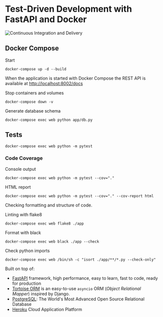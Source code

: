 # Test-Driven Development with FastAPI and Docker

![Continuous Integration and Delivery](https://github.com/marcusholmgren/fast-api-docker/workflows/Continuous%20Integration%20and%20Delivery/badge.svg?branch=main)

## Docker Compose

Start
```
docker-compose up -d --build 
```

When the application is started with Docker Compose the REST API is available at [http://localhost:8002/docs](http://localhost:8002/docs)

Stop containers and volumes
```
docker-compose down -v
```


Generate database schema
```
docker-compose exec web python app/db.py
```

## Tests

```
docker-compose exec web python -m pytest
```

### Code Coverage

Console output
```
docker-compose exec web python -m pytest --cov="."
```

HTML report
```
docker-compose exec web python -m pytest --cov="." --cov-report html
```

Checking formatting and structure of code.

Linting with flake8

```
docker-compose exec web flake8 ./app
```


Format with black

```
docker-compose exec web black ./app --check
```

Check python imports

```
docker-compose exec web /bin/sh -c "isort ./app/**/*.py --check-only"
```


Built on top of:
* [FastAPI](https://fastapi.tiangolo.com) framework, high performance, easy to learn, fast to code, ready for production
* [Tortoise ORM](https://tortoise-orm.readthedocs.io/en/latest/index.html#) is an easy-to-use `asyncio` ORM (_Object Relational Mapper_) inspired by Django.
* [PostgreSQL](https://www.postgresql.org): The World's Most Advanced Open Source Relational Database
* [Heroku](https://www.heroku.com) Cloud Application Platform


